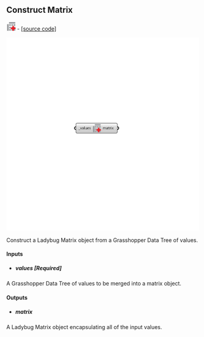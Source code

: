 ## Construct Matrix
![](../../images/icons/Construct_Matrix.png) - [[source code]](https://github.com/ladybug-tools/ladybug-grasshopper/blob/master/ladybug_grasshopper/src//LB%20Construct%20Matrix.py)

![](../../images/components/Construct_Matrix.png)

Construct a Ladybug Matrix object from a Grasshopper Data Tree of values.
 



#### Inputs
* ##### values [Required]
A Grasshopper Data Tree of values to be merged into a matrix object. 

#### Outputs
* ##### matrix
A Ladybug Matrix object encapsulating all of the input values. 